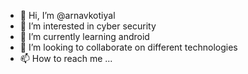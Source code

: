 - 👋 Hi, I’m @arnavkotiyal
- 👀 I’m interested in cyber security
- 🌱 I’m currently learning android
- 💞️ I’m looking to collaborate on different technologies
- 📫 How to reach me ...

<!---
arnavkotiyal/arnavkotiyal is a ✨ special ✨ repository because its `README.md` (this file) appears on your GitHub profile.
You can click the Preview link to take a look at your changes.
--->
